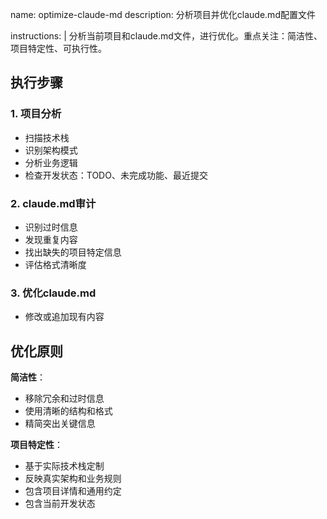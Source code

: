 name: optimize-claude-md
description: 分析项目并优化claude.md配置文件

instructions: |
  分析当前项目和claude.md文件，进行优化。重点关注：简洁性、项目特定性、可执行性。

  ## 执行步骤

  ### 1. 项目分析
  - 扫描技术栈
  - 识别架构模式
  - 分析业务逻辑
  - 检查开发状态：TODO、未完成功能、最近提交

  ### 2. claude.md审计
  - 识别过时信息
  - 发现重复内容  
  - 找出缺失的项目特定信息
  - 评估格式清晰度

  ### 3. 优化claude.md
  - 修改或追加现有内容

  ## 优化原则

  **简洁性**：
  - 移除冗余和过时信息
  - 使用清晰的结构和格式
  - 精简突出关键信息

  **项目特定性**：
  - 基于实际技术栈定制
  - 反映真实架构和业务规则
  - 包含项目详情和通用约定
  - 包含当前开发状态